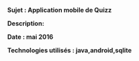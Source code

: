 <b>Sujet : Application mobile de Quizz

<b>Description:

<b>Date : mai 2016

<b>Technologies utilisés : java,android,sqlite
